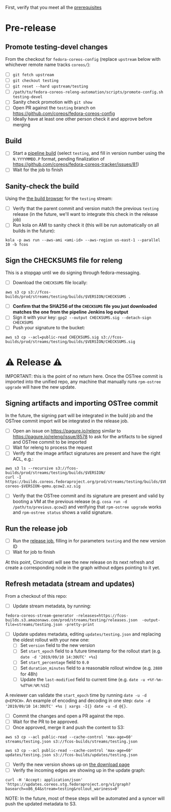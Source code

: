 First, verify that you meet all the [prerequisites](https://github.com/coreos/fedora-coreos-streams/blob/master/release-prereqs.md)

# Pre-release

## Promote testing-devel changes

From the checkout for `fedora-coreos-config` (replace `upstream` below with
whichever remote name tracks `coreos/`):

- [ ] `git fetch upstream`
- [ ] `git checkout testing`
- [ ] `git reset --hard upstream/testing`
- [ ] `/path/to/fedora-coreos-releng-automation/scripts/promote-config.sh testing-devel`
- [ ] Sanity check promotion with `git show`
- [ ] Open PR against the `testing` branch on https://github.com/coreos/fedora-coreos-config
- [ ] Ideally have at least one other person check it and approve before merging

## Build

- [ ] Start a [pipeline build](https://jenkins-fedora-coreos.apps.ci.centos.org/job/fedora-coreos/job/fedora-coreos-fedora-coreos-pipeline/build?delay=0sec) (select `testing`, and fill in version number using the `N.YYYYMMDD.P` format, pending finalization of https://github.com/coreos/fedora-coreos-tracker/issues/81)
- [ ] Wait for the job to finish

## Sanity-check the build

Using the [the build browser](https://builds.coreos.fedoraproject.org/browser) for the `testing` stream:

- [ ] Verify that the parent commit and version match the previous `testing` release (in the future, we'll want to integrate this check in the release job)
- [ ] Run kola on AMI to sanity check it (this will be run automatically on all builds in the future):

```
kola -p aws run --aws-ami <ami-id> --aws-region us-east-1 --parallel 10 -b fcos
```

## Sign the CHECKSUMS file for releng

This is a stopgap until we do signing through fedora-messaging.

- [ ] Download the `CHECKSUMS` file locally:

```
aws s3 cp s3://fcos-builds/prod/streams/testing/builds/$VERSION/CHECKSUMS .
```

- [ ] **Confirm that the SHA256 of the `CHECKSUMS` file you just downloaded matches the one from the pipeline Jenkins log output**
- [ ] Sign it with your key: `gpg2 --output CHECKSUMS.sig --detach-sign CHECKSUMS`
- [ ] Push your signature to the bucket:

```
aws s3 cp --acl=public-read CHECKSUMS.sig s3://fcos-builds/prod/streams/testing/builds/$VERSION/CHECKSUMS.sig
```

# ⚠️ Release ⚠️

IMPORTANT: this is the point of no return here. Once the OSTree commit is
imported into the unified repo, any machine that manually runs `rpm-ostree
upgrade` will have the new update.

## Signing artifacts and importing OSTree commit

In the future, the signing part will be integrated in the build job and the OSTree commit import will be integrated in the release job.

- [ ] Open an issue on https://pagure.io/releng similar to https://pagure.io/releng/issue/8578 to ask for the artifacts to be signed and OSTree commit to be imported
- [ ] Wait for releng to process the request
- [ ] Verify that the image artifact signatures are present and have the right ACL, e.g.:

```
aws s3 ls --recursive s3://fcos-builds/prod/streams/testing/builds/$VERSION/
curl -I https://builds.coreos.fedoraproject.org/prod/streams/testing/builds/$VERSION/x86_64/fedora-coreos-$VERSION-qemu.qcow2.xz.sig
```

- [ ] Verify that the OSTree commit and its signature are present and valid by booting a VM at the previous release (e.g. `cosa run -d /path/to/previous.qcow2`) and verifying that `rpm-ostree upgrade` works and `rpm-ostree status` shows a valid signature.

## Run the release job

- [ ] Run the [release job](https://jenkins-fedora-coreos.apps.ci.centos.org/job/fedora-coreos/job/fedora-coreos-fedora-coreos-pipeline-release/build?delay=0sec), filling in for parameters `testing` and the new version ID
- [ ] Wait for job to finish

At this point, Cincinnati will see the new release on its next refresh and create a corresponding node in the graph without edges pointing to it yet.

## Refresh metadata (stream and updates)

From a checkout of this repo:

- [ ] Update stream metadata, by running:


```
fedora-coreos-stream-generator -releases=https://fcos-builds.s3.amazonaws.com/prod/streams/testing/releases.json  -output-file=streams/testing.json -pretty-print
```

- [ ] Update updates metadata, editing `updates/testing.json` and replacing the oldest rollout with your new one:
  - [ ] Set `version` field to the new version
  - [ ] Set `start_epoch` field to a future timestamp for the rollout start (e.g. `date -d '2019/09/10 14:30UTC' +%s`)
  - [ ] Set `start_percentage` field to `0.0`
  - [ ] Set `duration_minutes` field to a reasonable rollout window (e.g. `2880` for 48h)
  - [ ] Update the `last-modified` field to current time (e.g. `date -u +%Y-%m-%dT%H:%M:%SZ`)

A reviewer can validate the `start_epoch` time by running `date -u -d @<EPOCH>`. An example of encoding and decoding in one step: `date -d '2019/09/10 14:30UTC' +%s | xargs -I{} date -u -d @{}`. 

- [ ] Commit the changes and open a PR against the repo.
- [ ] Wait for the PR to be approved.
- [ ] Once approved, merge it and push the content to S3:

```
aws s3 cp --acl public-read --cache-control 'max-age=60' streams/testing.json s3://fcos-builds/streams/testing.json

aws s3 cp --acl public-read --cache-control 'max-age=60' updates/testing.json s3://fcos-builds/updates/testing.json
```

- [ ] Verify the new version shows up on [the download page](https://getfedora.org/en/coreos/download/)
- [ ] Verify the incoming edges are showing up in the update graph:

```
curl -H 'Accept: application/json' 'https://updates.coreos.stg.fedoraproject.org/v1/graph?basearch=x86_64&stream=testing&rollout_wariness=0'
```

NOTE: In the future, most of these steps will be automated and a syncer will push the updated metadata to S3.

